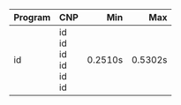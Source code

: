 Program | CNP | Min | Max
--- | --- | ---: | ---:
id | id<br/>id<br/>id<br/>id<br/>id<br/>id | 0.2510s | 0.5302s
